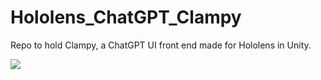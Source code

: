 # Hololens_ChatGPT_Clampy
Repo to hold Clampy, a ChatGPT UI front end made for Hololens in Unity. 

 <img src="https://media.giphy.com/media/atZFBebYv0wSFwBNrT/giphy.gif
"/>
